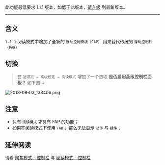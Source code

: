 此功能最低要求 1.1.1 版本，如低于此版本，[请升级](http://ksria.com/simpread/) 到最新版本。
***

含义
---
`1.1.1` 阅读模式中增加了全新的 `浮动控制面板（FAP）` 用来替代传统的 `浮动控制栏（FAB）`

切换
---
> 在 `选项页 → 高级设定 → 阅读模式` 增加了一个选项 **是否启用高级控制栏面板？** 如下图 ↓  

![2018-09-03_133406.png](https://i.loli.net/2018/09/03/5b8cc83673970.png)

注意
---
- 只有 `阅读模式` 才具有 FAP 的功能；
- 如果在阅读模式下使用 `FAB` ，那么无法显示 `动作` 与 `插件`；

延伸阅读
---

请看 [聚焦模式 - 控制栏](聚焦模式-控制栏) 与 [阅读模式 - 控制栏](阅读模式-控制栏)